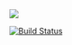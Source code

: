 <img src="https://codeinstitute.s3.amazonaws.com/fullstack/ci_logo_small.png" style="margin: 0;">

[![Build Status](https://travis-ci.com/DejanHinic/eco-soaps.svg?branch=master)](https://travis-ci.com/DejanHinic/eco-soaps)